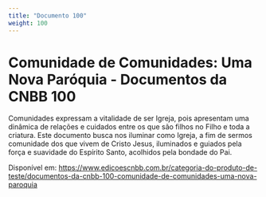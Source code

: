 ```yaml
---
title: "Documento 100"
weight: 100
---
```

# Comunidade de Comunidades: Uma Nova Paróquia - Documentos da CNBB 100

Comunidades expressam a vitalidade de ser Igreja, pois apresentam uma dinâmica de relações e cuidados entre os que são filhos no Filho e toda a criatura. Este documento busca nos iluminar como Igreja, a fim de sermos comunidade dos que vivem de Cristo Jesus, iluminados e guiados pela força e suavidade do Espírito Santo, acolhidos pela bondade do Pai.

Disponível em: https://www.edicoescnbb.com.br/categoria-do-produto-de-teste/documentos-da-cnbb-100-comunidade-de-comunidades-uma-nova-paroquia
